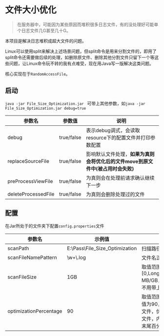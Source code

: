 # 文件大小优化

> 在服务器中，可能因为某些原因而堆积很多日志文件，有的没处理好可能单个日志文件几G甚至几十G。

本项目是解决日志堆积成超大文件的问题。

Linux可以使用split来解决上述场景问题，但split命令是用来分割文件的，即用了split命令还需要做后续的处理，如删除原文件、删除其他分割文件只留下一个等这些问题，让Linux命令玩不转的我有点难受，现在用Java写一版解决这类问题。

核心实现在于`RandomAccessFile`。

## 启动

`java -jar File_Size_Optimization.jar ` 可带上其他参数，如`java -jar File_Size_Optimization.jar debug=true`

| 参数名              | 参数值     | 说明                                                         |
| ------------------- | ---------- | ------------------------------------------------------------ |
| debug               | true/false | 表示debug调式，会读取resource下的配置文件并打印参数配置      |
| replaceSourceFile   | true/false | 影响默认文件处理，**如果为真则会将优化后的文件move到原文件中(被占用时会失败)** |
| preProcessViewFile  | true/false | 为真则会在处理前请求确认继续下一步                           |
| deleteProcessedFile | true/false | 为真则会删除处理过的文件                                     |



## 配置

在Jar所处于的文件夹下配置`config.properties`文件

| 参数名                 | 示例值                           | 说明                                                         |
| ---------------------- | -------------------------------- | ------------------------------------------------------------ |
| scanPath               | E:\\Pass\\File_Size_Optimization | 扫描路径                                                     |
| scanFileNamePattern    | \\w+\\.log                       | 文件名正则                                                   |
| scanFileSize           | 1GB                              | 取值范围[0,Long.MAX_VALUE] MB/GB，在取0时可以不用带上MB/GB   |
| optimizationPercentage | 90                               | 取值范围[1,99]，例如值为90，那么10MB的文件，优化后为1MB的文件，内容取的是文件末尾百分之10的内容 |



